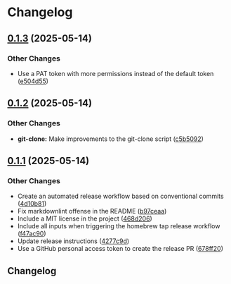 # Changelog

## [0.1.3](https://github.com/jcouball/scripts/compare/v0.1.2...v0.1.3) (2025-05-14)


### Other Changes

* Use a PAT token with more permissions instead of the default token ([e504d55](https://github.com/jcouball/scripts/commit/e504d559e381f03ba517eb1f8bbe9d1b7b78b19c))

## [0.1.2](https://github.com/jcouball/scripts/compare/v0.1.1...v0.1.2) (2025-05-14)


### Other Changes

* **git-clone:** Make improvements to the git-clone script ([c5b5092](https://github.com/jcouball/scripts/commit/c5b50923a4d7b7e97edbc7d0f9724af9f4dc2e49))

## [0.1.1](https://github.com/jcouball/scripts/compare/v0.1.0...v0.1.1) (2025-05-14)


### Other Changes

* Create an automated release workflow based on conventional commits ([4d10b81](https://github.com/jcouball/scripts/commit/4d10b812c72baf75af7a0a9e6ef7c6724ef22cc1))
* Fix markdownlint offense in the README ([b97ceaa](https://github.com/jcouball/scripts/commit/b97ceaa1f68b4c3e94446bec64657bf9b758c714))
* Include a MIT license in the project ([468d206](https://github.com/jcouball/scripts/commit/468d206df7f115b5b7d05fe130273fd4f71994ca))
* Include all inputs when triggering the homebrew tap release workflow ([f47ac90](https://github.com/jcouball/scripts/commit/f47ac90d8d53dc0725171c67347aa46312d8ebc1))
* Update release instructions ([4277c9d](https://github.com/jcouball/scripts/commit/4277c9d2a0eb513fc6504424fc2548643c37d0e2))
* Use a GitHub personal access token to create the release PR ([678ff20](https://github.com/jcouball/scripts/commit/678ff20a1e4f1141216baf6a7c1b4439114cabe0))

## Changelog
